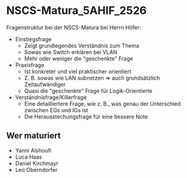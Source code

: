 # NSCS-Matura_5AHIF_2526

Fragenstruktur bei der NSCS-Matura bei Herrn Höfer:

- Einstiegsfrage
    - Zeigt grundlegendes Verständnis zum Thema
    - Sowas wie Switch erklären bei VLAN
    - Mehr oder weniger die "geschenkte" Frage
- Praxisfrage
    - Ist konkreter und viel praktischer orientiert
    - Z. B. sowas wie LAN subnetzen => auch grundsätzlich Zeitaufwändiger
    - Quasi die "geschenkte" Frage für Logik-Orientierte
- Verständnisfrage/Killerfrage
    - Eine detailliertere Frage, wie z. B., was genau der Unterschied zwischen EGs und IGs ist
    - Die Herausstechungsfrage für eine bessere Note

## Wer maturiert

- Yanni Alshoufi
- Luca Haas
- Daniel Kirchmayr
- Leo Oberndorfer